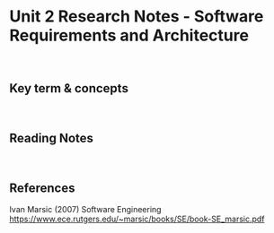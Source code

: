 # Unit 2 Research Notes - Software Requirements and Architecture

<br>

## Key term & concepts



<br>

## Reading Notes

<br>

## References
Ivan Marsic (2007) Software Engineering https://www.ece.rutgers.edu/~marsic/books/SE/book-SE_marsic.pdf
